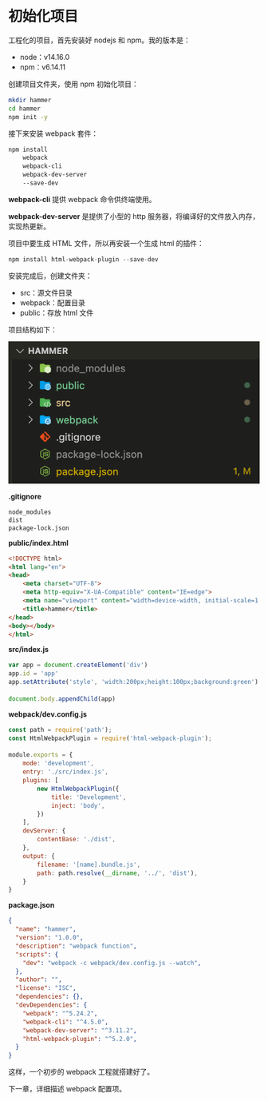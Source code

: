 # 初始化项目

工程化的项目，首先安装好 nodejs 和 npm。我的版本是：

- node：v14.16.0
- npm：v6.14.11

创建项目文件夹，使用 npm 初始化项目：

```sh
mkdir hammer
cd hammer
npm init -y
```

接下来安装 webpack 套件：

```sh
npm install 
    webpack 
    webpack-cli
    webpack-dev-server
    --save-dev
```

**webpack-cli** 提供 webpack 命令供终端使用。

**webpack-dev-server** 是提供了小型的 http 服务器，将编译好的文件放入内存，实现热更新。

项目中要生成 HTML 文件，所以再安装一个生成 html 的插件：

```js
npm install html-webpack-plugin --save-dev
```

安装完成后，创建文件夹：

- src：源文件目录
- webpack：配置目录
- public：存放 html 文件

项目结构如下：

![WX20210617-214151@2x](../../image/WX20210617-214151@2x.png)

**.gitignore**

```
node_modules
dist
package-lock.json
```

**public/index.html**

```html
<!DOCTYPE html>
<html lang="en">
<head>
    <meta charset="UTF-8">
    <meta http-equiv="X-UA-Compatible" content="IE=edge">
    <meta name="viewport" content="width=device-width, initial-scale=1.0">
    <title>hammer</title>
</head>
<body></body>
</html>
```

**src/index.js**

```js
var app = document.createElement('div')
app.id = 'app'
app.setAttribute('style', 'width:200px;height:100px;background:green')

document.body.appendChild(app)
```

**webpack/dev.config.js**

```js
const path = require('path');
const HtmlWebpackPlugin = require('html-webpack-plugin');

module.exports = {
    mode: 'development',
    entry: './src/index.js',
    plugins: [
        new HtmlWebpackPlugin({
            title: 'Development',
            inject: 'body',
        })
    ],
    devServer: {
        contentBase: './dist',
    },
    output: {
        filename: '[name].bundle.js',
        path: path.resolve(__dirname, '../', 'dist'),
    }
}
```

**package.json**

```json
{
  "name": "hammer",
  "version": "1.0.0",
  "description": "webpack function",
  "scripts": {
    "dev": "webpack -c webpack/dev.config.js --watch",
  },
  "author": "",
  "license": "ISC",
  "dependencies": {},
  "devDependencies": {
    "webpack": "^5.24.2",
    "webpack-cli": "^4.5.0",
    "webpack-dev-server": "^3.11.2",
    "html-webpack-plugin": "^5.2.0",
  }
}
```

这样，一个初步的 webpack 工程就搭建好了。

下一章，详细描述 webpack 配置项。
